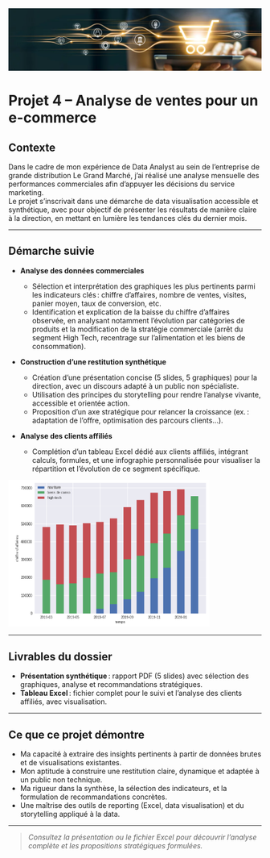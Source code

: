 <img src="../Images/ecommerce.png" alt="Dashboard Profil" width="1100"/>

# Projet 4 – Analyse de ventes pour un e-commerce

## Contexte

Dans le cadre de mon expérience de Data Analyst au sein de l’entreprise de grande distribution Le Grand Marché, j’ai réalisé une analyse mensuelle des performances commerciales afin d’appuyer les décisions du service marketing.  
Le projet s’inscrivait dans une démarche de data visualisation accessible et synthétique, avec pour objectif de présenter les résultats de manière claire à la direction, en mettant en lumière les tendances clés du dernier mois.

---

## Démarche suivie

- **Analyse des données commerciales**
  - Sélection et interprétation des graphiques les plus pertinents parmi les indicateurs clés : chiffre d’affaires, nombre de ventes, visites, panier moyen, taux de conversion, etc.
  - Identification et explication de la baisse du chiffre d’affaires observée, en analysant notamment l’évolution par catégories de produits et la modification de la stratégie commerciale (arrêt du segment High Tech, recentrage sur l’alimentation et les biens de consommation).

- **Construction d’une restitution synthétique**
  - Création d’une présentation concise (5 slides, 5 graphiques) pour la direction, avec un discours adapté à un public non spécialiste.
  - Utilisation des principes du storytelling pour rendre l’analyse vivante, accessible et orientée action.
  - Proposition d’un axe stratégique pour relancer la croissance (ex. : adaptation de l’offre, optimisation des parcours clients…).

- **Analyse des clients affiliés**
  - Complétion d’un tableau Excel dédié aux clients affiliés, intégrant calculs, formules, et une infographie personnalisée pour visualiser la répartition et l’évolution de ce segment spécifique.
 
<img src="../Images/barre.png" alt="Dashboard Profil" width="400"/>

---

## Livrables du dossier

- **Présentation synthétique** : rapport PDF (5 slides) avec sélection des graphiques, analyse et recommandations stratégiques.
- **Tableau Excel** : fichier complet pour le suivi et l’analyse des clients affiliés, avec visualisation.

---

## Ce que ce projet démontre

- Ma capacité à extraire des insights pertinents à partir de données brutes et de visualisations existantes.
- Mon aptitude à construire une restitution claire, dynamique et adaptée à un public non technique.
- Ma rigueur dans la synthèse, la sélection des indicateurs, et la formulation de recommandations concrètes.
- Une maîtrise des outils de reporting (Excel, data visualisation) et du storytelling appliqué à la data.

---

> *Consultez la présentation ou le fichier Excel pour découvrir l’analyse complète et les propositions stratégiques formulées.*

